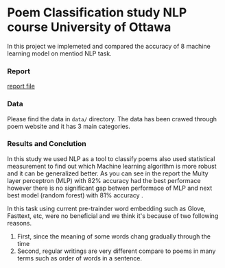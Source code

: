 # Poem Classification study NLP course University of Ottawa

In this project we implemeted and compared the accuracy of 8 machine learning model on mentiod NLP task.

### Report 
<a href="https://www.overleaf.com/read/bcqcthkxtycb"> report file </a>

### Data
Please find the data in ```data/``` directory.
The data has been crawed through poem website and it has 3 main categories.

### Results and Conclution

In this study we used NLP as a tool to classify poems also used statistical measurement to find out which Machine learning algorithm is more robust and it can be generalized better. As you can see in the report the Multy layer perceptron (MLP) with 82% accuracy had the best performace however there is no significant gap betwen performace of MLP and next best model (random forest) with 81% accuracy .

In this task using current pre-trainder word embedding such as Glove, Fasttext, etc, were no beneficial and we think it's because  of two following reasons.
1. First, since the meaning of some words chang gradually through the time
2. Second, regular writings are very different compare to poems in many terms such as order of words in a sentence.

